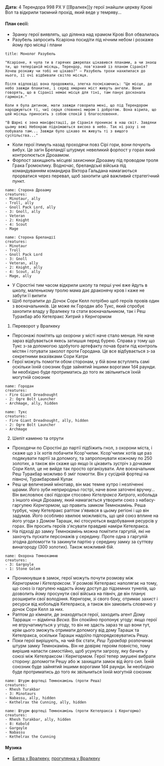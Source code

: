 **Дата:** 4 Терендора 998 РХ
У [[Вралкек]]у герої знайшли церкву Крові Вол та відкрили таємний прохід, який веде у темряву...

#### **План сесії:**
- Зранку герої виявлять, що ділянка над храмом Крові Вол обвалилась
- Разубель запросить Ксаріона посидіти під нічним небом і розкаже йому про місяці і плани
```ad-tip
title: Монолог Разубель

"Ксаріоне, я чула ти в гарячих джерелах цікавився планами, а чи знаєш ти, що теперішній місяць, Терендор, пов'язаний із планом Сіранія? Хочеш розкажу чи тобі не цікаво?" – Разубель трохи нахилилася до нього, її очі відбивали світло місяця. 

Після відповіді вона продовжила, злегка посміхаючись: "Це місце, де небо завжди блакитне, і серед хмарних міст живуть ангели. Вони говорять, що в Сіранії немає місця для тіні, там панує досконала гармонія."

Коли я була дитиною, мати завжди говорила мені, що під Терендором народжуються ті, чиї серця сповнені миром і добротою. Вона вірила, що цей місяць приносить з собою спокій і благословення.

"В Шарні є зона маніфестації, де Сіранія проникає в наш світ. Завдяки цьому вежі Небокраю піднімаються високо в небо. Так ні разу і не побувала там... Завжди було цікаво як живуть ті з вищого суспільства..."
```
- Коли герої ітимуть назад проходячи повз Сірі гори, вони почують вибух. Це загін Бреландії штурмує невеликий форпост у горах який контролюється Дроаамом.
- Форпост захищають місцеві захисники Дроааму під проводом троля Грака Громоклику. Водночас, бреландські війська під командуванням командира Віктора Гальдана намагаються прорватися через перевал, щоб захопити цей важливий стратегічний пункт.
```encounter 
name: Сторона Дроааму
creatures: 
- Minotaur, ally
- Troll, ally
- Gnoll Pack Lord, ally
- 3: Gnoll, ally
- Veteran
- 2: Knight
- 4: Scout
- Mage
```
```encounter 
name: Сторона Бреландії
creatures: 
- Minotaur
- Troll
- Gnoll Pack Lord
- 3: Gnoll
- Veteran, ally
- 2: Knight, ally
- 4: Scout, ally
- Mage, ally
```
- У Сіростіні тим часом відкрили школу та перші учні вже йдуть в школу, маленькому тролю мама дає драконячу кров і каже не забути її випити
- Щоб потрапити до Дочок Сори Келл потрібно щоб героїв провів один з воєначальників. Це може як Городан або Тукс, який спробує захопити владу у Вралкеку та стати воєначальником, так і Реш Туракбар або Кетелракс Хитрий з Кернгормом
1. Переворот у Вралкеку
- Персонажі помітять що охорони у місті наче стало менше. Не наче зараз відбувається якесь затишшя перед бурею. Справа у тому що Тукс з-за допомогою здобутого артефакту почав брати під контроль містян і готувати заколот проти Городана. Це все відбувається з-за секретними вказівками Сори Катри
- Герої можуть помогти обом сторонам, у бій вони вступлять самі оскільки їхній союзник буде зайнятий іншими ворогами 1d4 раунди. Їм необхідно буде протриматись до того як звільниться їхній могутній союзник
```encounter 
name: Городан 
creatures: 
- Fire Giant Dreadnought
- 2: Ogre Bolt Launcher
- Archmage, ally, hidden
```
```encounter 
name: Тукс 
creatures: 
- Fire Giant Dreadnought, ally, hidden
- 2: Ogre Bolt Launcher
- Archmage
```
2. Шепіт каменю та отрути
- Проходячи по Сіростіні до партії підбіжить гнол, з охорони міста, і скаже що з їх хотів побачити Ксор'чилик. Ксор'чилик хотів ще раз подякувати партії за допомогу, та запропонувати кожному по 250 золотих, а також він скаже що якщо їх цікавить зустріч з дочками Сори Келл, це не вийде так просто організувати. Але воєначальник Реш Туракбар можливо б зміг помогти. Він у сусідній фортеці на півночі, Туракбаровий Кулак
- Реш це величезний мінотавр, він має темне хутро і незліченні шрами. Його зуби неприродньо гострі, наче вони заточені вручну... Він висловлює свої підозри стосовно _Кетелракса Хитрого_, кобольда з іншого кінця Дроааму, який намагається утворити союз з набасу-гаргулею _Кернгормом_, що править замком Темнокамінь. Реша турбує, чому Кетелракс раптом з'явився в цьому регіоні і що він задумав. Його особливо хвилює можливість, що цей союз вплине на його угоди з Домом Тарашк, які стосуються видобування ресурсів у горах. Він просить героїв з'ясувати правдиві наміри Кетелракса.
- На підході до замку Темнокамінь можна помітити гаргулій, які не захочуть пускати персонажів у середину. Проте одна з гаргулій згодна допомогти та закинути партію у середину замку за суттєву винагороду (300 золотих). Також можливий бій.
```encounter 
name: Охорона Темнокамню 
creatures: 
- 3: Gargoyle
- 1: Stone Golem
```
- Проникнувши в замок, герої можуть почути розмову між _Кернгормом_ і _Кетелраксом_. У розмові Кетелракс наполягає на тому, що союз із гаргулею надасть йому доступ до підземних тунелів, що дозволить йому просунути свої війська на північ, де він планує розширити свої володіння. Кернгорм, зі свого боку, отримає захист і ресурси від кобольдів Кетелракса, а також він замовить словечко у дочок Сори Келл за них.
- Раптом до кімнати, де знаходяться герої, заходить агент Дому Таррашк — відмінча _Веска_. Він спокійно пропонує угоду: якщо герої не втручатимуться у угоду, то він не здасть зараз те що вони тут, крім цього зможуть отримати допомогу від дому Тарашк та Кетелракса, оскільки Тарашк надоїло підпорядковуватись Решу.
- Поки герої вирішують, на чий бік стати, _Реш Туракбар_ розпочинає штурм замку Темнокамінь. Він не довіряє героям повністю, тому вирішив напасти самостійно, щоб усунути загрозу, яку бачить у союзі між Кетелраксом і Кернгормом. Герої тепер змушені вибрати сторону: допомогти Решу або ж захищати замок від його сил. Їхній союзник буде зайнятий іншими ворогами 1d4 раунди. Їм необхідно буде протриматись до того як звільниться їхній могутній союзник
```encounter
name: Штурм фортеці Темнокамінь (проти Реша)
creatures: 
- Rhesh Turakbar
- 3: Minotaurs
- Nabassu, ally, hidden
- Kethelrax the Cunning, ally, hidden
```
```encounter
name: Штурм фортеці Темнокамінь (проти Кетелракса і Кернгорма)
creatures: 
- Rhesh Turakbar, ally, hidden
- 8: Kobold
- Gargoyle
- Nabassu
- Kethelrax the Cunning
```
#### Музика
- [Битва у Вралкеку](https://open.spotify.com/track/2Vb5ahurTXs8bli9CCmuq2?si=vA4Us3jBQcSKGjD0W9BfHQ), [прогулянка у Вралкеку](https://open.spotify.com/track/1nXYPsRvf5cl7mKAFcm6Ei?si=gu6NaSojRaqS_tniybt0Ig)
